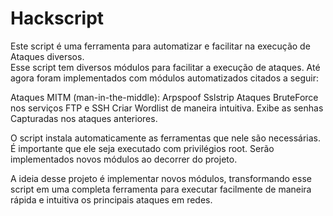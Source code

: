 # Hackscript
Este script é uma ferramenta para automatizar e facilitar na execução de Ataques diversos.   
Esse script tem diversos módulos para facilitar a execução de ataques. Até agora foram implementados com módulos automatizados citados a seguir:

Ataques MITM (man-in-the-middle):
Arpspoof
Sslstrip
Ataques BruteForce nos serviços FTP e SSH
Criar Wordlist de maneira intuitiva. 
Exibe as senhas Capturadas nos ataques anteriores. 

O script instala automaticamente as ferramentas que nele são necessárias. É importante que ele seja executado com privilégios root. 
Serão implementados novos módulos ao decorrer do projeto. 

A ideia desse projeto é implementar novos módulos, transformando esse script em uma completa ferramenta para executar facilmente de maneira rápida e intuitiva os principais ataques em redes. 
